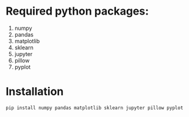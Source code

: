 # Required python packages:

1. numpy
2. pandas
3. matplotlib
4. sklearn
5. jupyter
6. pillow
7. pyplot

# Installation

`pip install numpy pandas matplotlib sklearn jupyter pillow pyplot`
